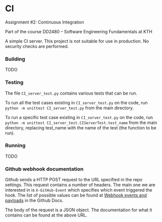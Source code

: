 # CI
Assignment #2: Continuous Integration

Part of the course DD2480 &ndash; Software Engineering Fundamentals at KTH

A simple CI server. This project is not suitable for use in production.
No security checks are performed.

### Building
TODO

### Testing
The file `CI_server_test.py` contains various tests that can be run.

To run all the test cases existing in `CI_server_test.py` on the code, run `python -m unittest CI_server_test.py` from the main directory.

To run a specific test case existing in `CI_server_test.py` on the code, run `python -m unittest CI_server_test.CIServerTest.test_name` from the main directory, replacing test_name with the name of the test (the function to be run).

### Running
TODO

### Github webhook documentation
Github sends a HTTP POST request to the URL specified in the repo settings.
This request contains a number of headers. The main one we are interested in
is `X-GitHub-Event` which specifies which event triggered the hook. The list of
possible values can be found at 
[Webhook events and payloads](https://docs.github.com/en/developers/webhooks-and-events/webhooks/webhook-events-and-payloads)
in the Github Docs.

The body of the request is a JSON object. The documentation for what it
contains can be found at the above URL.
